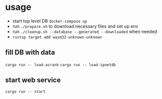# usage

- start top level DB `docker-compose up`
- run `./prepare.sh` to download necessary files and set up env
- run `./cleanup.sh --database --generated --downloaded` when needed
- `rustup target add wasm32-unknown-unknown`

## fill DB with data

`cargo run -- load-asrank`
`cargo run -- load-ipnetdb`

## start web service

`cargo run -- start`

